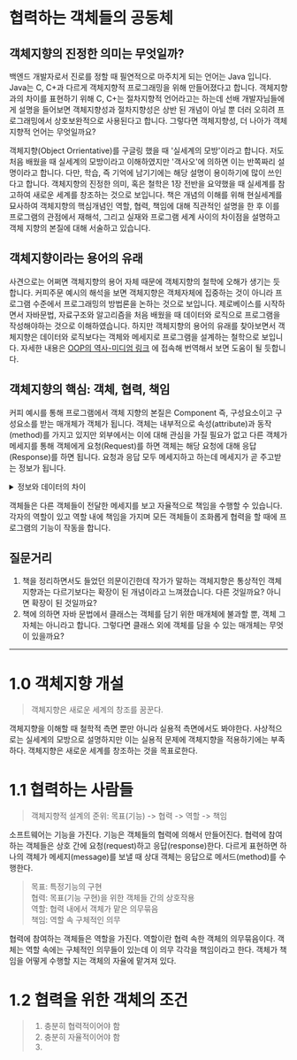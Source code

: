 # 협력하는 객체들의 공동체
## 객체지향의 진정한 의미는 무엇일까?
백엔드 개발자로서 진로를 정할 때 필연적으로 마주치게 되는 언어는 Java 입니다. Java는 C, C+과 다르게 객체지향적 프로그래밍을 위해 만들어졌다고 합니다. 
객체지향과의 차이를 표현하기 위해 C, C+는 절차지향적 언어라고는 하는데 선배 개발자님들에게 설명을 들어보면 객체지향성과 절차지향성은 상반 된 개념이 아닐 뿐 더러 오히려 프로그래밍에서 상호보완적으로 사용된다고 합니다.
그렇다면 객체지향성, 더 나아가 객체지향적 언어는 무엇일까요?

객체지향(Object Orrientative)를 구글링 했을 때 '실세계의 모방'이라고 합니다. 저도 처음 배웠을 때 실세계의 모방이라고 이해하였지만 '객사오'에 의하면 이는 반쪽짜리 설명이라고 합니다. 다만, 학습, 즉 기억에 남기기에는
해당 설명이 용이하기에 많이 쓰인다고 합니다. 객체지향의 진정한 의미, 혹은 철학은 1장 전반을 요약했을 때 실세계를 참고하여 새로운 세계를 창조하는 것으로 보입니다.
책은 개념의 이해를 위해 현실세계를 묘사하여 객체지향의 핵심개념인 역할, 협력, 책임에 대해 직관적인 설명을 한 후 이를 프로그램의 관점에서 재해석, 그리고 실재와 프로그램 세계 사이의 차이점을 설명하고 객체 지향의 본질에 대해 서술하고 있습니다.

## 객체지향이라는 용어의 유래
사견으로는 어쩌면 객체지향의 용어 자체 때문에 객체지향의 철학에 오해가 생기는 듯 합니다. 커피주문 예시의 해석을 보면 객체지향은 객체자체에 집중하는 것이 아니라 프로그램 수준에서 프로그래밍의 방법론을 논하는 것으로 보입니다.
제로베이스를 시작하면서 자바문법, 자료구조와 알고리즘을 처음 배웠을 때 데이터와 로직으로 프로그램을 작성해야하는 것으로 이해하였습니다. 하지만 객체지향의 용어의 유래를 찾아보면서 객체지향은 데이터와 로직보다는 객체와 메세지로 프로그램을 설계하는 철학으로 보입니다.
자세한 내용은 [OOP의 역사-미디엄 링크]((https://medium.com/javascript-scene/the-forgotten-history-of-oop-88d71b9b2d9f)https://medium.com/javascript-scene/the-forgotten-history-of-oop-88d71b9b2d9f)
에 접속해 번역해서 보면 도움이 될 듯합니다.

## 객체지향의 핵심: 객체, 협력, 책임
커피 예시를 통해 프로그램에서 객체 지향의 본질은 Component 즉, 구성요소이고 구성요소를 받는 매개체가 객체가 됩니다. 객체는 내부적으로 속성\(attribute)과 동작\(method)를 가지고 있지만 외부에서는 이에 대해 관심을 가질 필요가 없고
다른 객체가 메세지를 통해 객체에게 요청\(Request)를 하면 객체는 해당 요청에 대해 응답\(Response)를 하면 됩니다. 요청과 응답 모두 메세지하고 하는데 메세지가 곧 주고받는 정보가 됩니다.

<details>
<summary>정보와 데이터의 차이</summary>
참고로 데이터베이스에서 데이터와 정보의 차이를 다루는데 데이터를 어떤 현실에 대한 측정값 그 자체, 정보를 데이터에 대해 처리를 하여 얻게 된 유의미한 결과라고 합니다. 객체지향성에 이를 적용했을 때 객체가 주고받는 자료는 의미를 가질 경우, 정보로 볼 수 있습니다.
  물론 현상을 해석하기 나름이라 어떤 자료를 보고 데이터인 동시에 정보라고도 할 수 있지만 개념적으로 구분하는 것은 도움이 될 것 같습니다.
</details>

객체들은 다른 객체들이 전달한 메세지를 보고 자율적으로 책임을 수행할 수 있습니다. 각자의 역할이 있고 역할 내에 책임을 가지며 모든 객체들이 조화롭게 협력을 할 때에 프로그램의 기능이 작동을 합니다. 

## 질문거리
1. 책을 정리하면서도 들었던 의문이긴한데 작가가 말하는 객체지향은 통상적인 객체지향과는 다르기보다는 확장이 된 개념이라고 느껴졌습니다. 다른 것일까요? 아니면 확장이 된 것일까요?
2. 책에 의하면 자바 문법에서 클래스는 객체를 담기 위한 매개체에 불과할 뿐, 객체 그 자체는 아니라고 합니다. 그렇다면 클래스 외에 객체를 담을 수 있는 매개체는 무엇이 있을까요?

---

# 1.0 객체지향 개설

> 객체지향은 새로운 세계의 창조를 꿈꾼다.

객체지향을 이해할 때 철학적 측면 뿐만 아니라 실용적 측면에서도 봐야한다.
사상적으로는 실세계의 모방으로 설명하지만 이는 실용적 문제에 객체지향을 적용하기에는 부족하다.
객체지향은 새로운 세계를 창조하는 것을 목표로한다.

# 1.1 협력하는 사람들
> 객체지향적 설계의 준위: 목표(기능) -> 협력 -> 역할 -> 책임

소프트웨어는 기능을 가진다. 기능은 객체들의 협력에 의해서 만들어진다.
협력에 참여하는 객체들은 상호 간에 요청(request)하고 응답(response)한다.
다르게 표현하면 하나의 객체가 메세지(message)를 보낼 때 상대 객체는 응답으로 메서드(method)를 수행한다.

> 목표: 특정기능의 구현</br>
> 협력: 목표(기능 구현)을 위한 객체들 간의 상호작용</br>
> 역할: 협력 내에서 객체가 맡은 의무묶음</br>
> 책임: 역할 속 구체적인 의무</br>

협력에 참여하는 객체들은 역할을 가진다. 역할이란 협력 속한 객체의 의무묶음이다.
객체는 역할 속에는 구체적인 의무들이 있는데 이 의무 각각을 책임이라고 한다.
객체가 책임을 어떻게 수행할 지는 객체의 자율에 맡겨져 있다.

# 1.2 협력을 위한 객체의 조건
> 1. 충분히 협력적이어야 함
> 2. 충분히 자율적이어야 함
> 3. 


